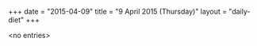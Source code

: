 +++
date = "2015-04-09"
title = "9 April 2015 (Thursday)"
layout = "daily-diet"
+++


\<no entries\>

